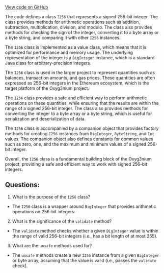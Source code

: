 [View code on GitHub](https://github.com/oxyg3nium/oxyg3nium/util/src/main/scala/org/oxyg3nium/util/I256.scala)

The code defines a class `I256` that represents a signed 256-bit integer. The class provides methods for arithmetic operations such as addition, subtraction, multiplication, division, and modulo. The class also provides methods for checking the sign of the integer, converting it to a byte array or a byte string, and comparing it with other `I256` instances.

The `I256` class is implemented as a value class, which means that it is optimized for performance and memory usage. The underlying representation of the integer is a `BigInteger` instance, which is a standard Java class for arbitrary-precision integers.

The `I256` class is used in the larger project to represent quantities such as balances, transaction amounts, and gas prices. These quantities are often expressed as 256-bit integers in the Ethereum ecosystem, which is the target platform of the Oxyg3nium project.

The `I256` class provides a safe and efficient way to perform arithmetic operations on these quantities, while ensuring that the results are within the range of a signed 256-bit integer. The class also provides methods for converting the integer to a byte array or a byte string, which is useful for serialization and deserialization of data.

The `I256` class is accompanied by a companion object that provides factory methods for creating `I256` instances from `BigInteger`, `ByteString`, and `Int` values. The companion object also defines constants for common values such as zero, one, and the maximum and minimum values of a signed 256-bit integer.

Overall, the `I256` class is a fundamental building block of the Oxyg3nium project, providing a safe and efficient way to work with signed 256-bit integers.
## Questions: 
 1. What is the purpose of the `I256` class?
- The `I256` class is a wrapper around `BigInteger` that provides arithmetic operations on 256-bit integers.

2. What is the significance of the `validate` method?
- The `validate` method checks whether a given `BigInteger` value is within the range of valid 256-bit integers (i.e., has a bit length of at most 255).

3. What are the `unsafe` methods used for?
- The `unsafe` methods create a new `I256` instance from a given `BigInteger` or byte array, assuming that the value is valid (i.e., passes the `validate` check).